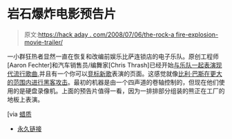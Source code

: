 # 岩石爆炸电影预告片

> 原文:[https://hack aday . com/2008/07/06/the-rock-a fire-explosion-movie-trailer/](https://hackaday.com/2008/07/06/the-rock-afire-explosion-movie-trailer/)

一小群狂热者显然一直在恢复和改编前娱乐比萨连锁店的电子乐队。原创工程师[Aaron Fechter]和汽车销售员/编舞家[Chris Thrash]已经开始[与乐队一起表演现代流行歌曲](http://www.youtube.com/user/fanprograms),并且有一个你可以[竞标新歌](http://starsof.com/fans/)表演的页面。这感觉就像[比利·巴斯在更大的范围内进行黑客攻击](http://www.hackaday.com/2005/02/13/embedded-linux-billy-bass/)。最初的机器是由一个四声道的卷轴控制的，但现在他们使用的是硬盘录像机。上面的预告片值得一看，因为一排排部分组装的熊正在工厂的地板上表演。

[via [蜡质](http://www.vimeo.com/1286587)

*   [永久链接](http://www.vimeo.com/1286587)